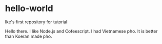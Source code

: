 # hello-world
Ike's first repository for tutorial

Hello there. I like Node.js and Cofeescript. 
I had Vietnamese pho. It is better than Koeran made pho. 
